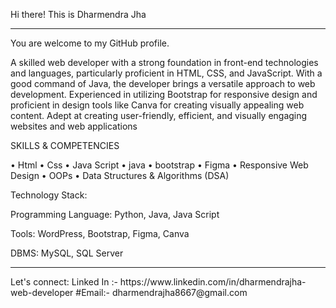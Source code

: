 Hi there! This is Dharmendra Jha
<hr>

You are welcome to my GitHub profile.



A skilled web developer with a strong foundation in front-end technologies and languages, particularly proficient in HTML, CSS, and JavaScript. With a good command of Java, the developer brings a versatile approach to web development. Experienced in utilizing Bootstrap for responsive design and proficient in design tools like Canva for creating visually appealing web content. Adept at creating user-friendly, efficient, and visually engaging websites and web applications

SKILLS & COMPETENCIES

• Html • Css • Java Script • java • bootstrap • Figma • Responsive Web Design   • OOPs • Data Structures & Algorithms (DSA) 

Technology Stack:

Programming Language: Python, Java, Java Script


Tools: WordPress, Bootstrap, Figma, Canva


DBMS: MySQL, SQL Server

<hr>
Let's connect:
Linked In :- https://www.linkedin.com/in/dharmendrajha-web-developer     #Email:- dharmendrajha8667@gmail.com
